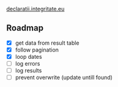 [declaratii.integritate.eu](https://declaratii.integritate.eu/) 

## Roadmap

- [x] get data from result table
- [x] follow pagination
- [x] loop dates
- [ ] log errors
- [ ] log results
- [ ] prevent overwrite (update untill found)
